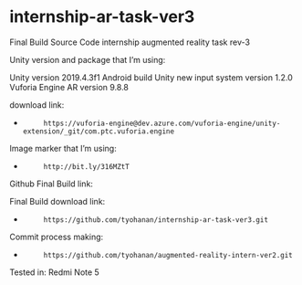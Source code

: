 # internship-ar-task-ver3

Final Build Source Code internship augmented reality task rev-3

Unity version and package that I’m using:

Unity version 2019.4.3f1 Android build
Unity new input system version 1.2.0
Vuforia Engine AR version 9.8.8



download link:
-          https://vuforia-engine@dev.azure.com/vuforia-engine/unity-extension/_git/com.ptc.vuforia.engine



Image marker that I’m using:

-          http://bit.ly/316MZtT



Github Final Build link:

Final Build download link:
-          https://github.com/tyohanan/internship-ar-task-ver3.git

 

Commit process making:
-          https://github.com/tyohanan/augmented-reality-intern-ver2.git



Tested in:
Redmi Note 5

